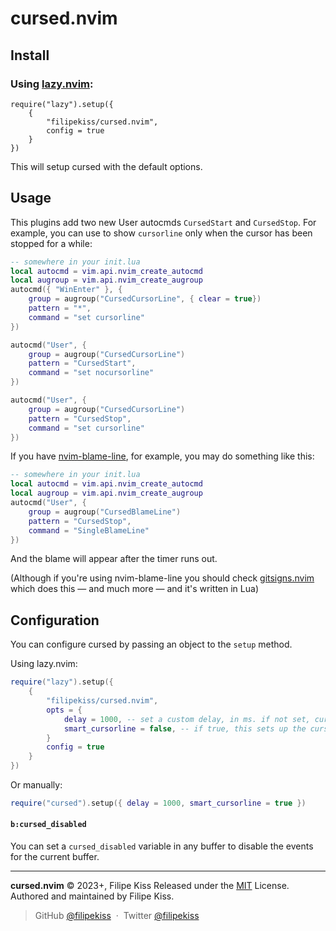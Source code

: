 # cursed.nvim

## Install

### Using [lazy.nvim](https://github.com/folke/lazy.nvim):

```vim
require("lazy").setup({
    {
        "filipekiss/cursed.nvim",
        config = true
    }
})
```

This will setup cursed with the default options.

## Usage

This plugins add two new User autocmds `CursedStart` and `CursedStop`. For
example, you can use to show `cursorline` only when the cursor has been stopped
for a while:

```lua
-- somewhere in your init.lua
local autocmd = vim.api.nvim_create_autocmd
local augroup = vim.api.nvim_create_augroup
autocmd({ "WinEnter" }, {
    group = augroup("CursedCursorLine", { clear = true})
    pattern = "*",
    command = "set cursorline"
})

autocmd("User", {
    group = augroup("CursedCursorLine")
    pattern = "CursedStart",
    command = "set nocursorline"
})

autocmd("User", {
    group = augroup("CursedCursorLine")
    pattern = "CursedStop",
    command = "set cursorline"
})
```

If you have [nvim-blame-line][blameline], for example, you may do something like this:

```lua
-- somewhere in your init.lua
local autocmd = vim.api.nvim_create_autocmd
local augroup = vim.api.nvim_create_augroup
autocmd("User", {
    group = augroup("CursedBlameLine")
    pattern = "CursedStop",
    command = "SingleBlameLine"
})
```

And the blame will appear after the timer runs out.

(Although if you're using nvim-blame-line you should check [gitsigns.nvim][gitsigns] which
does this — and much more — and it's written in Lua)


## Configuration

You can configure cursed by passing an object to the `setup` method. 

Using lazy.nvim:

```lua
require("lazy").setup({
    {
        "filipekiss/cursed.nvim",
        opts = {
            delay = 1000, -- set a custom delay, in ms. if not set, cursed uses vim.o.updatetime
            smart_cursorline = false, -- if true, this sets up the cursorline example from the beginning. defaults to false
        }
        config = true
    }
})
```

Or manually: 

```lua
require("cursed").setup({ delay = 1000, smart_cursorline = true })
```

#### `b:cursed_disabled`

You can set a `cursed_disabled` variable in any buffer to disable the events for the current buffer.

---

**cursed.nvim** © 2023+, Filipe Kiss Released under the [MIT] License.<br>
Authored and maintained by Filipe Kiss.

> GitHub [@filipekiss](https://github.com/filipekiss) &nbsp;&middot;&nbsp;
> Twitter [@filipekiss](https://twitter.com/filipekiss)

[mit]: http://mit-license.org/
[blameline]: https://github.com/tveskag/nvim-blame-line
[gitsigns]: https://github.com/lewis6991/gitsigns.nvim
